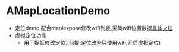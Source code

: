 # AMapLocationDemo
* 定位demo,配合maplexpose修改wifi列表,采集wifi位置数据[具体文档](https://github.com/wangfengye/Maplexpose)
* 虚拟定位功能
  * 用于捉妖修改定位,(前提:定位改为只使用wifi,开启虚拟定位)
